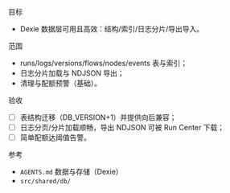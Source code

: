 目标
- Dexie 数据层可用且高效：结构/索引/日志分片/导出导入。

范围
- runs/logs/versions/flows/nodes/events 表与索引；
- 日志分片加载与 NDJSON 导出；
- 清理与配额预警（基础）。

验收
- [ ] 表结构迁移（DB_VERSION+1）并提供向后兼容；
- [ ] 日志分页/分片加载顺畅，导出 NDJSON 可被 Run Center 下载；
- [ ] 简单配额达阈值告警。

参考
- `AGENTS.md` 数据与存储（Dexie）
- `src/shared/db/`

